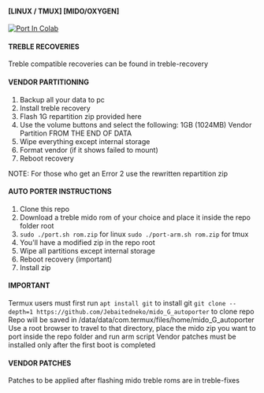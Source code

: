 #### [LINUX / TMUX]             [MIDO/OXYGEN] ####

<a href="https://colab.research.google.com/github/https://github.com/Jebaitedneko/mido_G_autoporter/blob/master/Mido_G_autoporter.ipynb" target="_parent"><img src="https://colab.research.google.com/assets/colab-badge.svg" alt="Port In Colab"/></a>

#### TREBLE RECOVERIES ####
Treble compatible recoveries can be found in treble-recovery

#### VENDOR PARTITIONING ####
1. Backup all your data to pc
2. Install treble recovery
3. Flash 1G repartition zip provided here
4. Use the volume buttons and select the following:
	1GB (1024MB) Vendor Partition
	FROM THE END OF DATA
5. Wipe everything except internal storage
6. Format vendor (if it shows failed to mount)
7. Reboot recovery

NOTE: For those who get an Error 2 use the rewritten repartition zip

#### AUTO PORTER INSTRUCTIONS ####
1. Clone this repo
2. Download a treble mido rom of your choice and place it inside the repo folder root
3. `sudo ./port.sh rom.zip` for linux
   `sudo ./port-arm.sh rom.zip` for tmux
4. You'll have a modified zip in the repo root
5. Wipe all partitions except internal storage 
6. Reboot recovery (important)
7. Install zip

#### IMPORTANT ####
Termux users must first run `apt install git` to install git
`git clone --depth=1 https://github.com/Jebaitedneko/mido_G_autoporter` to clone repo
Repo will be saved in /data/data/com.termux/files/home/mido_G_autoporter
Use a root browser to travel to that directory, place the mido zip you want to port inside the repo folder and run arm script
Vendor patches must be installed only after the first boot is completed

#### VENDOR PATCHES ####
Patches to be applied after flashing mido treble roms are in treble-fixes
